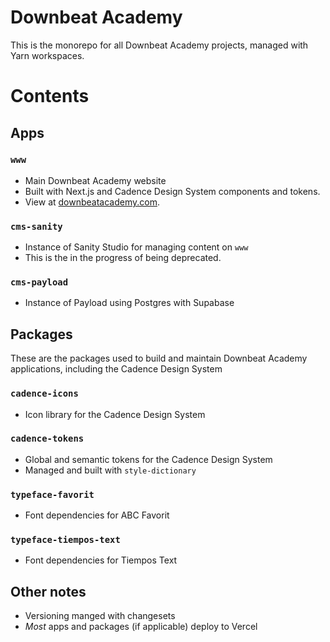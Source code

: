 # Downbeat Academy

This is the monorepo for all Downbeat Academy projects, managed with Yarn
workspaces.

# Contents

## Apps

### `www`

- Main Downbeat Academy website
- Built with Next.js and Cadence Design System components and tokens.
- View at [downbeatacademy.com](https://downbeatacademy.com).

### `cms-sanity`

- Instance of Sanity Studio for managing content on `www`
- This is the in the progress of being deprecated.

### `cms-payload`

- Instance of Payload using Postgres with Supabase

## Packages

These are the packages used to build and maintain Downbeat Academy applications,
including the Cadence Design System

### `cadence-icons`

- Icon library for the Cadence Design System

### `cadence-tokens`

- Global and semantic tokens for the Cadence Design System
- Managed and built with `style-dictionary`

### `typeface-favorit`

- Font dependencies for ABC Favorit

### `typeface-tiempos-text`

- Font dependencies for Tiempos Text

## Other notes

- Versioning manged with changesets
- _Most_ apps and packages (if applicable) deploy to Vercel
